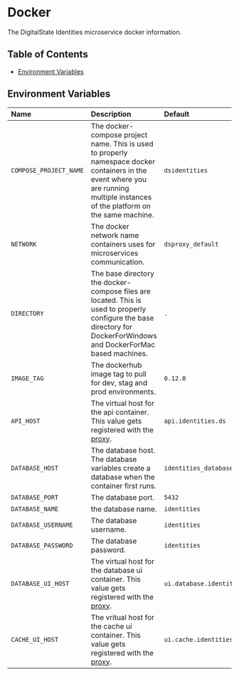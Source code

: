 # Docker

The DigitalState Identities microservice docker information.

## Table of Contents

- [Environment Variables](#environment-variables)

## Environment Variables

| Name | Description | Default |
| :--- | :---------- | :------ |
| `COMPOSE_PROJECT_NAME` | The docker-compose project name. This is used to properly namespace docker containers in the event where you are running multiple instances of the platform on the same machine. | `dsidentities` |
| `NETWORK` | The docker network name containers uses for microservices communication. | `dsproxy_default` |
| `DIRECTORY` | The base directory the docker-compose files are located. This is used to properly configure the base directory for DockerForWindows and DockerForMac based machines. | `.` |
| `IMAGE_TAG` | The dockerhub image tag to pull for dev, stag and prod environments. | `0.12.0` |
| `API_HOST` | The virtual host for the api container. This value gets registered with the [proxy](https://github.com/DigitalState/Proxy). | `api.identities.ds` |
| `DATABASE_HOST` | The database host. The database variables create a database when the container first runs. | `identities_database` |
| `DATABASE_PORT` | The database port. | `5432` |
| `DATABASE_NAME` | the database name. | `identities` |
| `DATABASE_USERNAME` | The database username. | `identities` |
| `DATABASE_PASSWORD` | The database password. | `identities` |
| `DATABASE_UI_HOST` | The virtual host for the database ui container. This value gets registered with the [proxy](https://github.com/DigitalState/Proxy). | `ui.database.identities.ds` |
| `CACHE_UI_HOST` | The vritual host for the cache ui container. This value gets registered with the [proxy](https://github.com/DigitalState/Proxy). | `ui.cache.identities.ds` |
